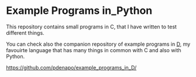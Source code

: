 # Example Programs in_Python

This repository contains small programs in C, that I have written to test different things.

You can check also the companion repository of example programs in [D](https://dlang.org/), my favouirte language that has many things in common with C and also with Python.

https://github.com/pdenapo/example_programs_in_D/
